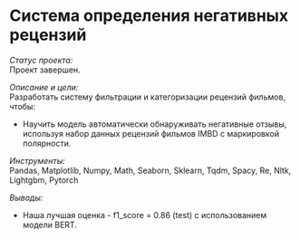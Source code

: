 #  Система определения негативных рецензий

*Статус проекта:*  
Проект завершен.

*Описание и цели:*  
 	Разработать систему фильтрации и категоризации рецензий фильмов, чтобы:
- Научить модель автоматически обнаруживать негативные отзывы, используя набор данных рецензий фильмов IMBD с маркировкой полярности.

*Инструменты:*  
Pandas, Matplotlib, Numpy, Math, Seaborn, Sklearn, Tqdm, Spacy, Re, Nltk, Lightgbm, Pytorch

*Выводы:*  
- Наша лучшая оценка - f1_score = 0.86 (test) с использованием модели BERT.
